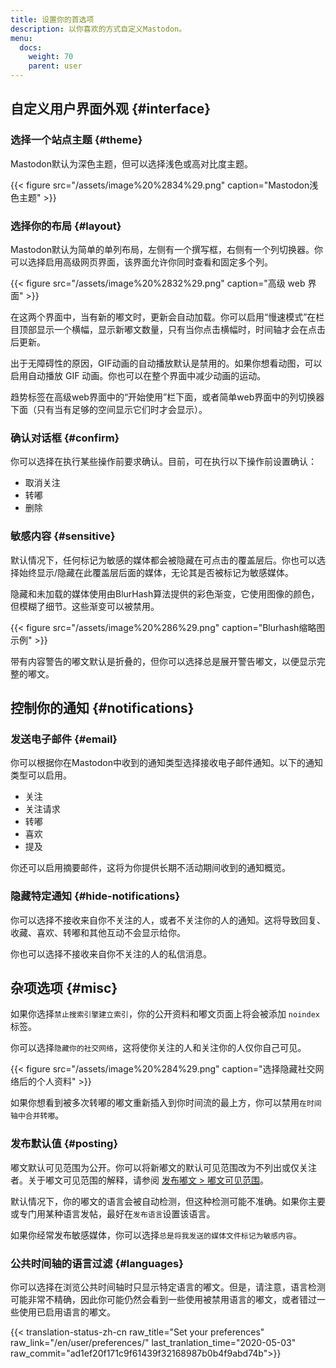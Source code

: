 ```yaml
---
title: 设置你的首选项
description: 以你喜欢的方式自定义Mastodon。
menu:
  docs:
    weight: 70
    parent: user
---
```


## 自定义用户界面外观 {#interface}

### 选择一个站点主题 {#theme}

Mastodon默认为深色主题，但可以选择浅色或高对比度主题。

{{< figure src="/assets/image%20%2834%29.png" caption="Mastodon浅色主题" >}}

### 选择你的布局 {#layout}

Mastodon默认为简单的单列布局，左侧有一个撰写框，右侧有一个列切换器。你可以选择启用高级网页界面，该界面允许你同时查看和固定多个列。

{{< figure src="/assets/image%20%2832%29.png" caption="高级 web 界面" >}}

在这两个界面中，当有新的嘟文时，更新会自动加载。你可以启用“慢速模式”在栏目顶部显示一个横幅，显示新嘟文数量，只有当你点击横幅时，时间轴才会在点击后更新。

出于无障碍性的原因，GIF动画的自动播放默认是禁用的。如果你想看动图，可以启用自动播放 GIF 动画。你也可以在整个界面中减少动画的运动。

趋势标签在高级web界面中的“开始使用”栏下面，或者简单web界面中的列切换器下面（只有当有足够的空间显示它们时才会显示）。

### 确认对话框 {#confirm}

你可以选择在执行某些操作前要求确认。目前，可在执行以下操作前设置确认：

* 取消关注
* 转嘟
* 删除

### 敏感内容 {#sensitive}

默认情况下，任何标记为敏感的媒体都会被隐藏在可点击的覆盖层后。你也可以选择始终显示/隐藏在此覆盖层后面的媒体，无论其是否被标记为敏感媒体。

隐藏和未加载的媒体使用由BlurHash算法提供的彩色渐变，它使用图像的颜色，但模糊了细节。这些渐变可以被禁用。

{{< figure src="/assets/image%20%286%29.png" caption="Blurhash缩略图示例" >}}

带有内容警告的嘟文默认是折叠的，但你可以选择总是展开警告嘟文，以便显示完整的嘟文。

## 控制你的通知 {#notifications}

### 发送电子邮件 {#email}

你可以根据你在Mastodon中收到的通知类型选择接收电子邮件通知。以下的通知类型可以启用。

* 关注
* 关注请求
* 转嘟
* 喜欢
* 提及

你还可以启用摘要邮件，这将为你提供长期不活动期间收到的通知概览。

### 隐藏特定通知 {#hide-notifications}

你可以选择不接收来自你不关注的人，或者不关注你的人的通知。这将导致回复、收藏、喜欢、转嘟和其他互动不会显示给你。

你也可以选择不接收来自你不关注的人的私信消息。

## 杂项选项 {#misc}

如果你选择`禁止搜索引擎建立索引`，你的公开资料和嘟文页面上将会被添加 `noindex` 标签。

你可以选择`隐藏你的社交网络`，这将使你关注的人和关注你的人仅你自己可见。

{{< figure src="/assets/image%20%284%29.png" caption="选择隐藏社交网络后的个人资料" >}}

如果你想看到被多次转嘟的嘟文重新插入到你时间流的最上方，你可以禁用`在时间轴中合并转嘟`。

### 发布默认值 {#posting}

嘟文默认可见范围为公开。你可以将新嘟文的默认可见范围改为不列出或仅关注者。关于嘟文可见范围的解释，请参阅 [发布嘟文 &gt; 嘟文可见范围](../posting#privacy)。

默认情况下，你的嘟文的语言会被自动检测，但这种检测可能不准确。如果你主要或专门用某种语言发帖，最好在`发布语言`设置该语言。

如果你经常发布敏感媒体，你可以选择`总是将我发送的媒体文件标记为敏感内容`。

### 公共时间轴的语言过滤 {#languages}

你可以选择在浏览公共时间轴时只显示特定语言的嘟文。但是，请注意，语言检测可能非常不精确，因此你可能仍然会看到一些使用被禁用语言的嘟文，或者错过一些使用已启用语言的嘟文。

{{< translation-status-zh-cn raw_title="Set your preferences" raw_link="/en/user/preferences/" last_tranlation_time="2020-05-03" raw_commit="ad1ef20f171c9f61439f32168987b0b4f9abd74b">}}
